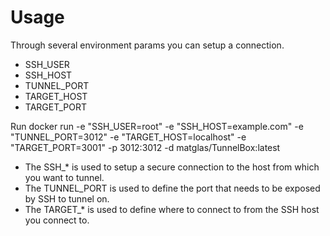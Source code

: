 # Usage

Through several environment params you can setup a connection.

- SSH_USER
- SSH_HOST
- TUNNEL_PORT
- TARGET_HOST
- TARGET_PORT

Run docker run -e "SSH_USER=root" -e "SSH_HOST=example.com" -e "TUNNEL_PORT=3012" -e "TARGET_HOST=localhost" -e "TARGET_PORT=3001"  -p 3012:3012 -d matglas/TunnelBox:latest

- The SSH_* is used to setup a secure connection to the host from which you want to tunnel.
- The TUNNEL_PORT is used to define the port that needs to be exposed by SSH to tunnel on.
- The TARGET_* is used to define where to connect to from the SSH host you connect to.